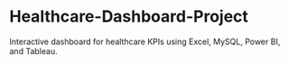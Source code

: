 # Healthcare-Dashboard-Project
Interactive dashboard for healthcare KPIs using Excel, MySQL, Power BI, and Tableau.
